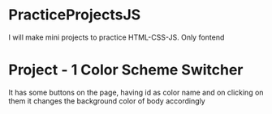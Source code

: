 # PracticeProjectsJS
I will make mini projects to practice HTML-CSS-JS. Only fontend

# Project - 1 Color Scheme Switcher
It has some buttons on the page, having id as color name and on clicking on them it changes the background color of body accordingly

